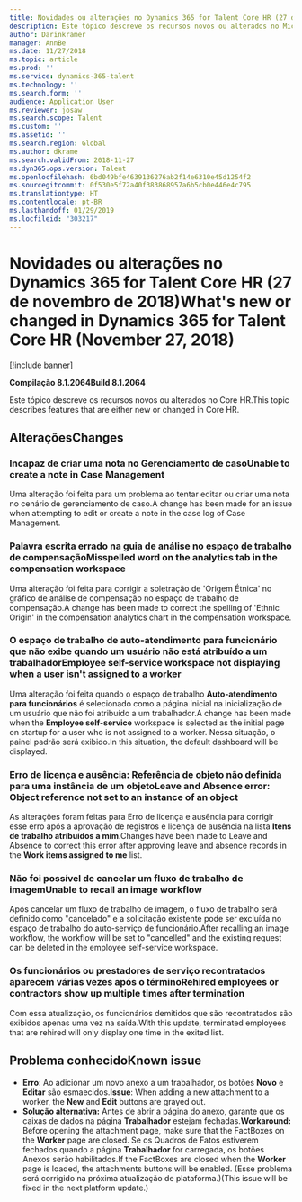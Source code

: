 ```yaml
---
title: Novidades ou alterações no Dynamics 365 for Talent Core HR (27 de novembro de 2018)
description: Este tópico descreve os recursos novos ou alterados no Microsoft Dynamics 365 for Talent Core HR.
author: Darinkramer
manager: AnnBe
ms.date: 11/27/2018
ms.topic: article
ms.prod: ''
ms.service: dynamics-365-talent
ms.technology: ''
ms.search.form: ''
audience: Application User
ms.reviewer: josaw
ms.search.scope: Talent
ms.custom: ''
ms.assetid: ''
ms.search.region: Global
ms.author: dkrame
ms.search.validFrom: 2018-11-27
ms.dyn365.ops.version: Talent
ms.openlocfilehash: 6bd049bfe4639136276ab2f14e6310e45d1254f2
ms.sourcegitcommit: 0f530e5f72a40f383868957a6b5cb0e446e4c795
ms.translationtype: HT
ms.contentlocale: pt-BR
ms.lasthandoff: 01/29/2019
ms.locfileid: "303217"
---
```

# <a name="whats-new-or-changed-in-dynamics-365-for-talent-core-hr-november-27-2018"></a><span data-ttu-id="5f4f2-103">Novidades ou alterações no Dynamics 365 for Talent Core HR (27 de novembro de 2018)</span><span class="sxs-lookup"><span data-stu-id="5f4f2-103">What's new or changed in Dynamics 365 for Talent Core HR (November 27, 2018)</span></span>

[!include [banner](includes/banner.md)]

<span data-ttu-id="5f4f2-104">**Compilação 8.1.2064**</span><span class="sxs-lookup"><span data-stu-id="5f4f2-104">**Build 8.1.2064**</span></span>

<span data-ttu-id="5f4f2-105">Este tópico descreve os recursos novos ou alterados no Core HR.</span><span class="sxs-lookup"><span data-stu-id="5f4f2-105">This topic describes features that are either new or changed in Core HR.</span></span>


## <a name="changes"></a><span data-ttu-id="5f4f2-106">Alterações</span><span class="sxs-lookup"><span data-stu-id="5f4f2-106">Changes</span></span>

### <a name="unable-to-create-a-note-in-case-management"></a><span data-ttu-id="5f4f2-107">Incapaz de criar uma nota no Gerenciamento de caso</span><span class="sxs-lookup"><span data-stu-id="5f4f2-107">Unable to create a note in Case Management</span></span>

<span data-ttu-id="5f4f2-108">Uma alteração foi feita para um problema ao tentar editar ou criar uma nota no cenário de gerenciamento de caso.</span><span class="sxs-lookup"><span data-stu-id="5f4f2-108">A change has been made for an issue when attempting to edit or create a note in the case log of Case Management.</span></span>

### <a name="misspelled-word-on-the-analytics-tab-in-the-compensation-workspace"></a><span data-ttu-id="5f4f2-109">Palavra escrita errado na guia de análise no espaço de trabalho de compensação</span><span class="sxs-lookup"><span data-stu-id="5f4f2-109">Misspelled word on the analytics tab in the compensation workspace</span></span> 

<span data-ttu-id="5f4f2-110">Uma alteração foi feita para corrigir a soletração de 'Origem Étnica' no gráfico de análise de compensação no espaço de trabalho de compensação.</span><span class="sxs-lookup"><span data-stu-id="5f4f2-110">A change has been made to correct the spelling of 'Ethnic Origin' in the compensation analytics chart in the compensation workspace.</span></span>

### <a name="employee-self-service-workspace-not-displaying-when-a-user-isnt-assigned-to-a-worker"></a><span data-ttu-id="5f4f2-111">O espaço de trabalho de auto-atendimento para funcionário que não exibe quando um usuário não está atribuído a um trabalhador</span><span class="sxs-lookup"><span data-stu-id="5f4f2-111">Employee self-service workspace not displaying when a user isn't assigned to a worker</span></span> 

<span data-ttu-id="5f4f2-112">Uma alteração foi feita quando o espaço de trabalho **Auto-atendimento para funcionários** é selecionado como a página inicial na inicialização de um usuário que não foi atribuído a um trabalhador.</span><span class="sxs-lookup"><span data-stu-id="5f4f2-112">A change has been made when the **Employee self-service** workspace is selected as the initial page on startup for a user who is not assigned to a worker.</span></span> <span data-ttu-id="5f4f2-113">Nessa situação, o painel padrão será exibido.</span><span class="sxs-lookup"><span data-stu-id="5f4f2-113">In this situation, the default dashboard will be displayed.</span></span>

### <a name="leave-and-absence-error-object-reference-not-set-to-an-instance-of-an-object"></a><span data-ttu-id="5f4f2-114">Erro de licença e ausência: Referência de objeto não definida para uma instância de um objeto</span><span class="sxs-lookup"><span data-stu-id="5f4f2-114">Leave and Absence error: Object reference not set to an instance of an object</span></span>

<span data-ttu-id="5f4f2-115">As alterações foram feitas para Erro de licença e ausência para corrigir esse erro após a aprovação de registros e licença de ausência na lista **Itens de trabalho atribuídos a mim**.</span><span class="sxs-lookup"><span data-stu-id="5f4f2-115">Changes have been made to Leave and Absence to correct this error after approving leave and absence records in the **Work items assigned to me** list.</span></span>

### <a name="unable-to-recall-an-image-workflow"></a><span data-ttu-id="5f4f2-116">Não foi possível de cancelar um fluxo de trabalho de imagem</span><span class="sxs-lookup"><span data-stu-id="5f4f2-116">Unable to recall an image workflow</span></span>

<span data-ttu-id="5f4f2-117">Após cancelar um fluxo de trabalho de imagem, o fluxo de trabalho será definido como "cancelado" e a solicitação existente pode ser excluída no espaço de trabalho do auto-serviço de funcionário.</span><span class="sxs-lookup"><span data-stu-id="5f4f2-117">After recalling an image workflow, the workflow will be set to "cancelled" and the existing request can be deleted in the employee self-service workspace.</span></span>

### <a name="rehired-employees-or-contractors-show-up-multiple-times-after-termination"></a><span data-ttu-id="5f4f2-118">Os funcionários ou prestadores de serviço recontratados aparecem várias vezes após o término</span><span class="sxs-lookup"><span data-stu-id="5f4f2-118">Rehired employees or contractors show up multiple times after termination</span></span> 

<span data-ttu-id="5f4f2-119">Com essa atualização, os funcionários demitidos que são recontratados são exibidos apenas uma vez na saída.</span><span class="sxs-lookup"><span data-stu-id="5f4f2-119">With this update, terminated employees that are rehired will only display one time in the exited list.</span></span> 

## <a name="known-issue"></a><span data-ttu-id="5f4f2-120">Problema conhecido</span><span class="sxs-lookup"><span data-stu-id="5f4f2-120">Known issue</span></span>

- <span data-ttu-id="5f4f2-121">**Erro**: Ao adicionar um novo anexo a um trabalhador, os botões **Novo** e **Editar** são esmaecidos.</span><span class="sxs-lookup"><span data-stu-id="5f4f2-121">**Issue**: When adding a new attachment to a worker, the **New** and **Edit** buttons are grayed out.</span></span> 
- <span data-ttu-id="5f4f2-122">**Solução alternativa:** Antes de abrir a página do anexo, garante que os caixas de dados na página **Trabalhador** estejam fechadas.</span><span class="sxs-lookup"><span data-stu-id="5f4f2-122">**Workaround:** Before opening the attachment page, make sure that the FactBoxes on the **Worker** page are closed.</span></span> <span data-ttu-id="5f4f2-123">Se os Quadros de Fatos estiverem fechados quando a página **Trabalhador** for carregada, os botões Anexos serão habilitados.</span><span class="sxs-lookup"><span data-stu-id="5f4f2-123">If the FactBoxes are closed when the **Worker** page is loaded, the attachments buttons will be enabled.</span></span> <span data-ttu-id="5f4f2-124">(Esse problema será corrigido na próxima atualização de plataforma.)</span><span class="sxs-lookup"><span data-stu-id="5f4f2-124">(This issue will be fixed in the next platform update.)</span></span>
